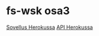 # fs-wsk osa3


[Sovellus Herokussa](http://warm-basin-13760.herokuapp.com/api/persons/)
[API Herokussa](http://warm-basin-13760.herokuapp.com/api/persons/)
